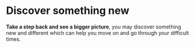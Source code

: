 # Discover something new
__Take a step back and see a bigger picture__, you may discover something new and different which can help you move on and go through your difficult times.
